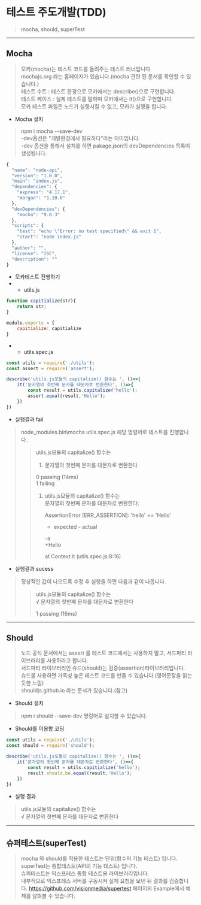# 테스트 주도개발(TDD)
>mocha, should, superTest
***
## Mocha
>모카(mocha)는 테스트 코드를 돌려주는 테스트 러너입니다.   
>mochajs.org 라는 홈페이지가 있습니다.(mocha 관련 된 문서를 확인할 수 있습니다.)   
>테스트 수트 : 테스트 환경으로 모카에서는 describe()으로 구현합니다.   
>테스트 케이스 : 실제 테스트를 말하며 모카에서는 it()으로 구현합니다.   
>모카 테스트 파일은 노드가 실행시킬 수 없고, 모카가 실행을 합니다.   

+ Mocha 설치
>npm i mocha --save-dev   
>-dev옵션은 "개발환경에서 필요하다"라는 의미입니다.   
>-dev 옵션을 통해서 설치를 하면 pakage.json의 devDependencies 목록이 생성됩니다.   

```javascript
{
  "name": "node-api",
  "version": "1.0.0",
  "main": "index.js",
  "dependencies": {
    "express": "4.17.1",
    "morgan": "1.10.0"
  },
  "devDependencies": {
    "mocha": "9.0.3"
  },
  "scripts": {
    "test": "echo \"Error: no test specified\" && exit 1",
    "start": "node index.js"
  },
  "author": "",
  "license": "ISC",
  "description": ""
}
```


+ 모카테스트 진행하기
+   + utils.js
```javascript
function capitialize(str){
    return str;
}

module.exports = {
    capitialize: capitialize
}
```
+   + utils.spec.js
```javascript
const utils = require('./utils');
const assert = require('assert');

describe('utils.js모듈의 capitalize() 함수는 ', ()=>{
    it('문자열의 첫번째 문자를 대문자로 변환한다', ()=>{
        const result = utils.capitalize('hello');
        assert.equal(result,'Hello');
    })
})
```

+ 실행결과 fail
> node_modules\.bin\mocha utils.spec.js 해당 명령어로 테스트를 진행합니다.   
>> utils.js모듈의 capitalize() 함수는   
>>    1) 문자열의 첫번째 문자를 대문자로 변환한다   
>>   
>>   
>>  0 passing (14ms)   
>>  1 failing   
>>   
>>   1) utils.js모듈의 capitalize() 함수는   
>>       문자열의 첫번째 문자를 대문자로 변환한다:   
>>   
>>      AssertionError [ERR_ASSERTION]: 'hello' == 'Hello'   
>>      + expected - actual   
>>   
>>      -a   
>>      +Hello   
>>   
>>      at Context.it (utils.spec.js:8:16)   

+ 실행결과 sucess
> 정상적인 값이 나오도록 수정 후 실행을 하면 다음과 같이 나옵니다.   
>>   utils.js모듈의 capitalize() 함수는   
>>    √ 문자열의 첫번째 문자를 대문자로 변환한다   
>>   
>>   
>>  1 passing (16ms)   
***
## Should
> 노드 공식 문서에서는 assert 를 테스트 코드에서는 사용하지 말고, 서드파티 라이브러리를 사용하라고 합니다.   
> 서드파티 라이브러리인 슈드(should)는 검증(assertion)라이브러리입니다.   
> 슈드를 사용하면 가독성 높은 테스트 코드를 만들 수 있습니다.(영어문장을 읽는 듯한 느낌)   
> shouldjs.github.io 라는 문서가 있습니다.(참고)

+ Should 설치
> npm i should --save-dev 명렁어로 설치할 수 있습니다.

+ Should를 이용항 코딩
```javascript
const utils = require('./utils');
const should = require('should');

describe('utils.js모듈의 capitalize() 함수는 ', ()=>{
    it('문자열의 첫번째 문자를 대문자로 변환한다', ()=>{
        const result = utils.capitialize('hello');
        result.should.be.equal(result,'Hello');
    })
})
```
+ 실행 결과
>   utils.js모듈의 capitalize() 함수는   
>    √ 문자열의 첫번째 문자를 대문자로 변환한다   

***
## 슈퍼테스트(superTest)
> mocha 와 should를 적용한 테스트는 단위(함수의 기능 테스트) 입니다.   
> superTest는 통합테스트(API의 기능 테스트) 입니다.   
> 슈퍼테스트는 익스프레스 통합 테스트용 라이브러리입니다.   
> 내부적으로 익스프레스 서버를 구동시켜 실제 요청을 보낸 뒤 결과를 검증합니다.
> https://github.com/visionmedia/supertest 페이지의 Example에서 예제를 살펴볼 수 있습니다.
